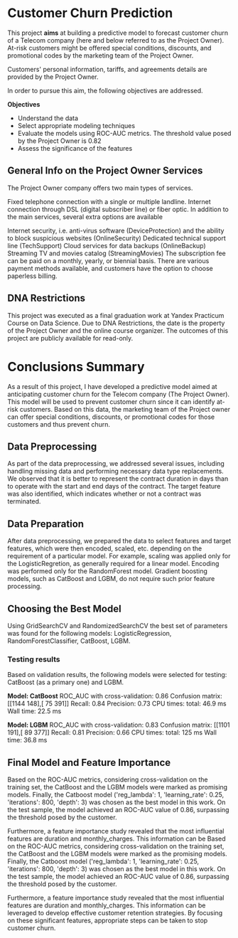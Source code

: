 # Customer Churn Prediction

This project **aims** at building a predictive model to forecast customer churn of a Telecom company (here and below referred to as the Project Owner). At-risk customers might be offered special conditions, discounts, and promotional codes by the marketing team of the Project Owner.

Customers' personal information, tariffs, and agreements details are provided by the Project Owner.

In order to pursue this aim, the following objectives are addressed.

**Objectives**

* Understand the data
* Select appropriate modeling techniques
* Evaluate the models using ROC-AUC metrics. The threshold value posed by the Project Owner is 0.82
* Assess the significance of the features

## General Info on the Project Owner Services

The Project Owner company offers two main types of services.

Fixed telephone connection with a single or multiple landline.
Internet connection through DSL (digital subscriber line) or fiber optic.
In addition to the main services, several extra options are available

Internet security, i.e. anti-virus software (DeviceProtection) and the ability to block suspicious websites (OnlineSecurity)
Dedicated technical support line (TechSupport)
Cloud services for data backups (OnlineBackup)
Streaming TV and movies catalog (StreamingMovies)
The subscription fee can be paid on a monthly, yearly, or biennial basis. There are various payment methods available, and customers have the option to choose paperless billing.

## DNA Restrictions

This project was executed as a final graduation work at Yandex Practicum Course on Data Science. Due to DNA Restrictions, the date is the property of the Project Owner and the online course organizer. The outcomes of this project are publicly available for read-only.

# Conclusions Summary

As a result of this project, I have developed a predictive model aimed at anticipating customer churn for the Telecom company (The Project Owner). This model will be used to prevent customer churn since it can identify at-risk customers. Based on this data, the marketing team of the Project owner can offer special conditions, discounts, or promotional codes for those customers and thus prevent churn. 

## Data Preprocessing

As part of the data preprocessing, we addressed several issues, including handling missing data and performing necessary data type replacements. We observed that it is better to represent the contract duration in days than to operate with the start and end days of the contract. The target feature was also identified, which indicates whether or not a contract was terminated.

## Data Preparation

After data preprocessing, we prepared the data to select features and target features, which were then encoded, scaled, etc. depending on the requirement of a particular model. For example, scaling was applied only for the LogisticRegretion, as generally required for a linear model. Encoding was performed only for the RandomForest model. Gradient boosting models, such as CatBoost and LGBM, do not require such prior feature processing.

## Choosing the Best Model

Using GridSearchCV and RandomizedSearchCV the best set of parameters was found for the following models: LogisticRegression, RandomForestClassifier, CatBoost, LGBM. 

### Testing results

Based on validation results, the following models were selected for testing: CatBoost (as a primary one) and LGBM.

**Model: CatBoost**
ROC_AUC with cross-validation: 0.86
Confusion matrix:[[1144 148],[ 75 391]]
Recall: 0.84
Precision: 0.73
CPU times: total: 46.9 ms
Wall time: 22.5 ms

**Model: LGBM**
ROC_AUC with cross-validation: 0.83
Confusion matrix: [[1101 191],[ 89 377]]
Recall: 0.81
Precision: 0.66
CPU times: total: 125 ms
Wall time: 36.8 ms

## Final Model and Feature Importance
Based on the ROC-AUC metrics, considering cross-validation on the training set, the CatBoost and the LGBM models were marked as promising models. Finally, the Catboost model ('reg_lambda': 1, 'learning_rate': 0.25, 'iterations': 800, 'depth': 3) was chosen as the best model in this work. On the test sample, the model achieved an ROC-AUC value of 0.86, surpassing the threshold posed by the customer.

Furthermore, a feature importance study revealed that the most influential features are duration and monthly_charges. This information can be Based on the ROC-AUC metrics, considering cross-validation on the training set, the CatBoost and the LGBM models were marked as the promising models. Finally, the Catboost model ('reg_lambda': 1, 'learning_rate': 0.25, 'iterations': 800, 'depth': 3) was chosen as the best model in this work. On the test sample, the model achieved an ROC-AUC value of 0.86, surpassing the threshold posed by the customer.

Furthermore, a feature importance study revealed that the most influential features are duration and monthly_charges. This information can be leveraged to develop effective customer retention strategies. By focusing on these significant features, appropriate steps can be taken to stop customer churn.
